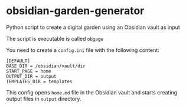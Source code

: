 # obsidian-garden-generator
Python script to create a digital garden using an Obsidian vault as input

The script is executable is called `obgage`

You need to create a `config.ini` file with the following content:

```
[DEFAULT]
BASE_DIR = /obsidian/vault/dir
START_PAGE = home
OUTPUT_DIR = output
TEMPLATES_DIR = templates
```

This config opens `home.md` file in the Obsidian vault and starts creating output files in `output` directory.

